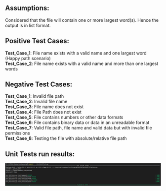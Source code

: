 Assumptions:
------------
Considered that the file will contain one or more largest word(s). Hence the output is in list format.

Positive Test Cases:
--------------------
**Test_Case_1**: File name exists with a valid name and one largest word (Happy path scenario)  
**Test_Case_2**: File name exists with a valid name and more than one largest words  

Negative Test Cases:
---------------------
**Test_Case_1**: Invalid file path  
**Test_Case_2**: Invalid file name  
**Test_Case_3**: File name does not exist  
**Test_Case_4**: File Path does not exist  
**Test_Case_5**: File contains numbers or other data formats  
**Test_Case_6**: File contains binary data or data in an unreadable format  
**Test_Case_7**: Valid file path, file name and valid data but with invalid file permissions  
**Test_Case_8**: Testing the file with absolute/relative file path  

Unit Tests run results:
----------------------
![Unit Test Results](unit_test_results.PNG)